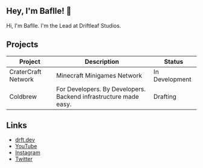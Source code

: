 ## Hey, I'm Baflle! 👋

Hi, I'm Baflle. I'm the Lead at Driftleaf Studios.

## Projects

| Project            | Description                              | Status     |
| ------------------ | ---------------------------------------- | ---------- |
| CraterCraft Network | Minecraft Minigames Network | In Development |
| Coldbrew | For Developers. By Developers. Backend infrastructure made easy. | Drafting |

## Links

- [drft.dev](https://drft.dev)
- [YouTube](https://www.youtube.com/@DriftleafStudios)
- [Instagram](https://www.instagram.com/driftleafstudios/)
- [Twitter](https://twitter.com/DriftleafStudios)
